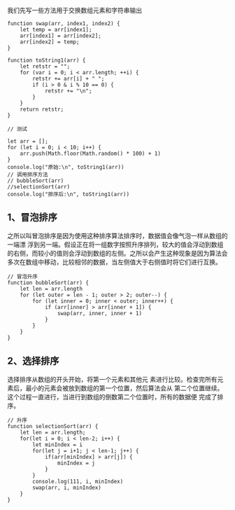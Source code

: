 我们先写一些方法用于交换数组元素和字符串输出
```
function swap(arr, index1, index2) {
	let temp = arr[index1];
	arr[index1] = arr[index2];
	arr[index2] = temp;
}

function toString1(arr) {
	let retstr = "";
	for (var i = 0; i < arr.length; ++i) {
		retstr += arr[i] + " ";
		if (i > 0 & i % 10 == 0) {
			retstr += "\n";
		}
	}
	return retstr;
}

// 测试

let arr = [];
for (let i = 0; i < 10; i++) {
	arr.push(Math.floor(Math.random() * 100) + 1)
}
console.log("原始:\n", toString1(arr))
// 调用排序方法
// bubbleSort(arr)
//selectionSort(arr)
console.log("排序后:\n", toString1(arr))
```

## 1、冒泡排序
之所以叫冒泡排序是因为使用这种排序算法排序时，数据值会像气泡一样从数组的一端漂 浮到另一端。假设正在将一组数字按照升序排列，较大的值会浮动到数组的右侧，而较小的值则会浮动到数组的左侧。之所以会产生这种现象是因为算法会多次在数组中移动，比较相邻的数据，当左侧值大于右侧值时将它们进行互换。

```
// 冒泡升序
function bubbleSort(arr) {
	let len = arr.length
	for (let outer = len - 1; outer > 2; outer--) {
		for (let inner = 0; inner < outer; inner++) {
			if (arr[inner] > arr[inner + 1]) {
				swap(arr, inner, inner + 1)
			}
		}
	}
}
```
## 2、选择排序
选择排序从数组的开头开始，将第一个元素和其他元 素进行比较。检查完所有元素后，最小的元素会被放到数组的第一个位置，然后算法会从 第二个位置继续。这个过程一直进行，当进行到数组的倒数第二个位置时，所有的数据便 完成了排序。
```
// 升序
function selectionSort(arr) {
	let len = arr.length;
	for(let i = 0; i < len-2; i++) {
		let minIndex = i
		for(let j = i+1; j < len-1; j++) {
			if(arr[minIndex] > arr[j]) {
				minIndex = j
			}
		}
		console.log(111, i, minIndex)
		swap(arr, i, minIndex)
	}
}
```







